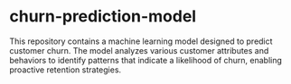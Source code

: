 # churn-prediction-model
This repository contains a machine learning model designed to predict customer churn. The model analyzes various customer attributes and behaviors to identify patterns that indicate a likelihood of churn, enabling proactive retention strategies.
